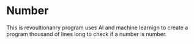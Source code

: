 # Number

This is revoultionanry program uses AI and machine learnign to create a program thousand of lines long to check if a number is number. 
